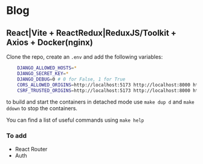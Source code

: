 # Blog

## React|Vite + ReactRedux|ReduxJS/Toolkit + Axios + Docker(nginx)

Clone the repo, create an `.env` and add the following variables:

```bash
    DJANGO_ALLOWED_HOSTS=*
    DJANGO_SECRET_KEY=*
    DJANGO_DEBUG=0 # 0 for False, 1 for True
    CORS_ALLOWED_ORIGINS=http://localhost:5173 http://localhost:8000 http://api # add your own domains 
    CSRF_TRUSTED_ORIGINS=http://localhost:5173 http://localhost:8000 http://api # add your own domains
```

to build and start the containers in detached mode use `make dup d` and `make ddown` to stop the containers.

You can find a list of useful commands using `make help`

### To add

- React Router
- Auth
